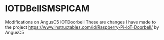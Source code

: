 # IOTDBellSMSPICAM
Modifications on AngusC5 IOTDoorbell
These are changes I have made to the project https://www.instructables.com/id/Raspberry-Pi-IoT-Doorbell/ by AngusC5
